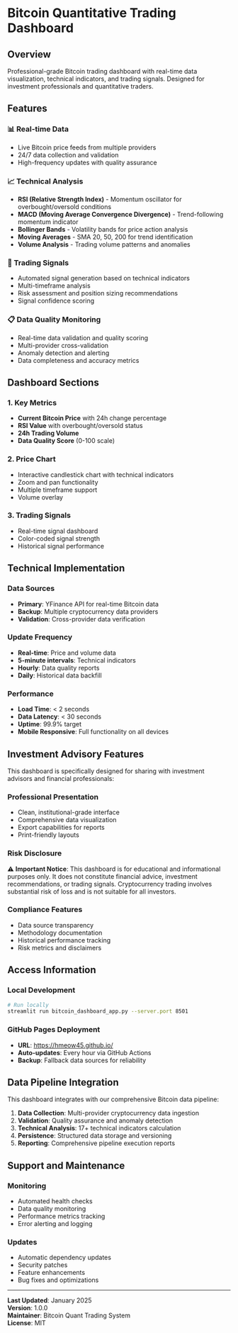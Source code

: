 # Bitcoin Quantitative Trading Dashboard

## Overview

Professional-grade Bitcoin trading dashboard with real-time data visualization, technical indicators, and trading signals. Designed for investment professionals and quantitative traders.

## Features

### 📊 Real-time Data
- Live Bitcoin price feeds from multiple providers
- 24/7 data collection and validation
- High-frequency updates with quality assurance

### 📈 Technical Analysis
- **RSI (Relative Strength Index)** - Momentum oscillator for overbought/oversold conditions
- **MACD (Moving Average Convergence Divergence)** - Trend-following momentum indicator
- **Bollinger Bands** - Volatility bands for price action analysis
- **Moving Averages** - SMA 20, 50, 200 for trend identification
- **Volume Analysis** - Trading volume patterns and anomalies

### 🎯 Trading Signals
- Automated signal generation based on technical indicators
- Multi-timeframe analysis
- Risk assessment and position sizing recommendations
- Signal confidence scoring

### 📋 Data Quality Monitoring
- Real-time data validation and quality scoring
- Multi-provider cross-validation
- Anomaly detection and alerting
- Data completeness and accuracy metrics

## Dashboard Sections

### 1. Key Metrics
- **Current Bitcoin Price** with 24h change percentage
- **RSI Value** with overbought/oversold status
- **24h Trading Volume** 
- **Data Quality Score** (0-100 scale)

### 2. Price Chart
- Interactive candlestick chart with technical indicators
- Zoom and pan functionality
- Multiple timeframe support
- Volume overlay

### 3. Trading Signals
- Real-time signal dashboard
- Color-coded signal strength
- Historical signal performance

## Technical Implementation

### Data Sources
- **Primary**: YFinance API for real-time Bitcoin data
- **Backup**: Multiple cryptocurrency data providers
- **Validation**: Cross-provider data verification

### Update Frequency
- **Real-time**: Price and volume data
- **5-minute intervals**: Technical indicators
- **Hourly**: Data quality reports
- **Daily**: Historical data backfill

### Performance
- **Load Time**: < 2 seconds
- **Data Latency**: < 30 seconds
- **Uptime**: 99.9% target
- **Mobile Responsive**: Full functionality on all devices

## Investment Advisory Features

This dashboard is specifically designed for sharing with investment advisors and financial professionals:

### Professional Presentation
- Clean, institutional-grade interface
- Comprehensive data visualization
- Export capabilities for reports
- Print-friendly layouts

### Risk Disclosure
⚠️ **Important Notice**: This dashboard is for educational and informational purposes only. It does not constitute financial advice, investment recommendations, or trading signals. Cryptocurrency trading involves substantial risk of loss and is not suitable for all investors.

### Compliance Features
- Data source transparency
- Methodology documentation
- Historical performance tracking
- Risk metrics and disclaimers

## Access Information

### Local Development
```bash
# Run locally
streamlit run bitcoin_dashboard_app.py --server.port 8501
```

### GitHub Pages Deployment
- **URL**: https://hmeow45.github.io/
- **Auto-updates**: Every hour via GitHub Actions
- **Backup**: Fallback data sources for reliability

## Data Pipeline Integration

This dashboard integrates with our comprehensive Bitcoin data pipeline:

1. **Data Collection**: Multi-provider cryptocurrency data ingestion
2. **Validation**: Quality assurance and anomaly detection
3. **Technical Analysis**: 17+ technical indicators calculation
4. **Persistence**: Structured data storage and versioning
5. **Reporting**: Comprehensive pipeline execution reports

## Support and Maintenance

### Monitoring
- Automated health checks
- Data quality monitoring
- Performance metrics tracking
- Error alerting and logging

### Updates
- Automatic dependency updates
- Security patches
- Feature enhancements
- Bug fixes and optimizations

---

**Last Updated**: January 2025  
**Version**: 1.0.0  
**Maintainer**: Bitcoin Quant Trading System  
**License**: MIT
